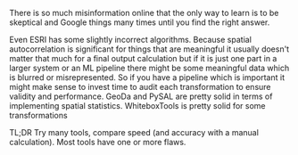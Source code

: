 There is so much misinformation online that the only way to learn is to be skeptical and Google things many times until you find the right answer. 

Even ESRI has some slightly incorrect algorithms. Because spatial autocorrelation is significant for things that are meaningful it usually doesn't matter that much for a final output calculation but if it is just one part in a larger system or an ML pipeline there might be some meaningful data which is blurred or misrepresented. So if you have a pipeline which is important it might make sense to invest time to audit each transformation to ensure validity and performance. GeoDa and PySAL are pretty solid in terms of implementing spatial statistics. WhiteboxTools is pretty solid for some transformations

TL;DR Try many tools, compare speed (and accuracy with a manual calculation). Most tools have one or more flaws.
